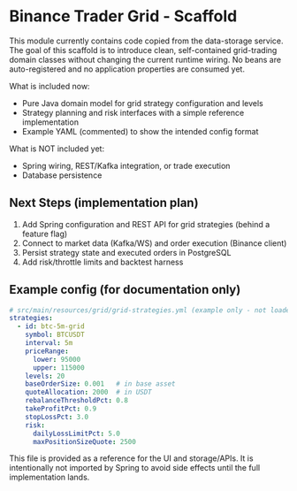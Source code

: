 # Binance Trader Grid - Scaffold

This module currently contains code copied from the data-storage service. The goal of this scaffold is to introduce clean, self-contained grid-trading domain classes without changing the current runtime wiring. No beans are auto-registered and no application properties are consumed yet.

What is included now:
- Pure Java domain model for grid strategy configuration and levels
- Strategy planning and risk interfaces with a simple reference implementation
- Example YAML (commented) to show the intended config format

What is NOT included yet:
- Spring wiring, REST/Kafka integration, or trade execution
- Database persistence

## Next Steps (implementation plan)
1. Add Spring configuration and REST API for grid strategies (behind a feature flag)
2. Connect to market data (Kafka/WS) and order execution (Binance client)
3. Persist strategy state and executed orders in PostgreSQL
4. Add risk/throttle limits and backtest harness

## Example config (for documentation only)
```yaml
# src/main/resources/grid/grid-strategies.yml (example only - not loaded)
strategies:
  - id: btc-5m-grid
    symbol: BTCUSDT
    interval: 5m
    priceRange:
      lower: 95000
      upper: 115000
    levels: 20
    baseOrderSize: 0.001   # in base asset
    quoteAllocation: 2000  # in USDT
    rebalanceThresholdPct: 0.8
    takeProfitPct: 0.9
    stopLossPct: 3.0
    risk:
      dailyLossLimitPct: 5.0
      maxPositionSizeQuote: 2500
```

This file is provided as a reference for the UI and storage/APIs. It is intentionally not imported by Spring to avoid side effects until the full implementation lands.
